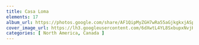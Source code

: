 ```yaml
---
title: Casa Loma
elements: 17
album_url: https://photos.google.com/share/AF1QipMyZGH7wRa55aGjkgkxjASpbpmo9l50Nf28ErslMgtDVLCBwPd6hxW42ZUk4fGElg?key=eWljVHNJQktwZXVWYlB6bWhVbFNrQjdUd1FITTJB
cover_image_url: https://lh3.googleusercontent.com/6dXwtL4YL8SxbupxNvjHH-VCfmDN7fuyjlyUgTP51J5IJyLIJcqm1feZXnG723HYYMeDC8XzqyOgWRMCXzniEHAiV6uyEPDlujNi_wEg1VSHhISfeWEjaBcoRGH6Tp8OcTFdHRf6RlTox9-GFuZo2yovrvFFqealcpolvTuUcIVuDi8ESZlbj93KatbVFPrXmXfkL2HU7UYj_gBvGKiSOEzGYO_s8IP1ePDyrIT60jj_0n2bFsYSjtX4Zh9iFiaeimjKhOkOpzHGK1BPICXmEYzZwJZYH0iy-sOMxdL8TGwGqlb7CspkMqGoHm-6xkVqFqh-Yy_LE2DLWMWkaAlifS99z7UwtzMisHDYevBynQUxIllhdd0fB9ZIM8A2u7zMg2Zs1RfbNSshJxTPolOwpiAxJLZNPqYh6mN_TWQIUo-9u7cgUFUO_k37-9tfdU4e3TRvetufNWWbfU8tScTR2UVaEyUgIX9V7saf6plVCLCl8cPSdhsnK7mr37p2JRM3AZwttdlbhucDYdr0K4rD20g3l39IEEz-tTzeNOB4Gds_pZO06GYQctfVuylHs0HbXSl9HJDC1ECHehoTcxHxc-Q9eFSBAi12DwkirnbJj91ruNBBP4nJkkl1n15MiZvix7P4X6AoEKRzPwSAFQgHKDMobJqDLlWjhcaGbBSSiktXQsWeWuOXD2o=s195-p-k-no
categories: [ North America, Canada ]
---
```


